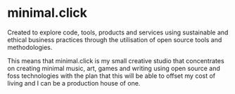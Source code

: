 # minimal.click

Created to explore code, tools, products and services using sustainable and ethical business practices through the utilisation of open source tools and methodologies.

This means that minimal.click is my small creative studio that concentrates on creating minimal music, art, games and writing using open source and foss technologies with the plan that this will be able to offset my cost of living and I can be a production house of one.

